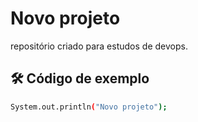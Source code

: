 # Novo projeto
repositório criado para estudos de devops.
## 🛠️ Código de exemplo
```bash
System.out.println("Novo projeto");
```
